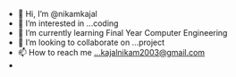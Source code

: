 - 👋 Hi, I’m @nikamkajal
- 👀 I’m interested in ...coding
- 🌱 I’m currently learning Final Year Computer Engineering
- 💞️ I’m looking to collaborate on ...project
- 📫 How to reach me ...kajalnikam2003@gmail.com
-
<!---
nikamkajal/nikamkajal is a ✨ special ✨ repository because its `README.md` (this file) appears on your GitHub profile.
You can click the Preview link to take a look at your changes.
--->
